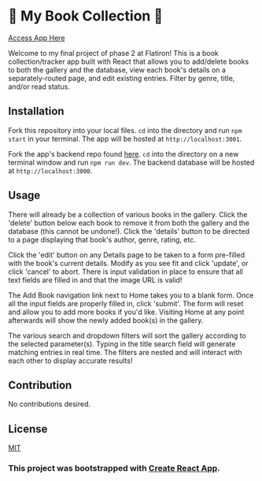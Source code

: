 
# 📖 My Book Collection 📖

[Access App Here](https://mybookcollection-jjiang95.netlify.app/)

Welcome to my final project of phase 2 at Flatiron! This is a book collection/tracker app built with React that allows you to add/delete books to both the gallery and the database, view each book's details on a separately-routed page, and edit existing entries. Filter by genre, title, and/or read status.  

## Installation

Fork this repository into your local files. `cd` into the directory and run `npm start` in your terminal. The app will be hosted at `http://localhost:3001`.

Fork the app's backend repo found [here](https://github.com/jjiang95/phase-2-final-project-backend). `cd` into the directory on a new terminal window and run `npm run dev`. The backend database will be hosted at `http://localhost:3000`.

## Usage

There will already be a collection of various books in the gallery. Click the 'delete' button below each book to remove it from both the gallery and the database (this cannot be undone!). Click the 'details' button to be directed to a page displaying that book's author, genre, rating, etc.

Click the 'edit' button on any Details page to be taken to a form pre-filled with the book's current details. Modify as you see fit and click 'update', or click 'cancel' to abort. There is input validation in place to ensure that all text fields are filled in and that the image URL is valid!

The Add Book navigation link next to Home takes you to a blank form. Once all the input fields are properly filled in, click 'submit'. The form will reset and allow you to add more books if you'd like. Visiting Home at any point afterwards will show the newly added book(s) in the gallery.

The various search and dropdown filters will sort the gallery according to the selected parameter(s). Typing in the title search field will generate matching entries in real time. The filters are nested and will interact with each other to display accurate results!

## Contribution

No contributions desired.

## License

[MIT](https://choosealicense.com/licenses/mit/)

### This project was bootstrapped with [Create React App](https://github.com/facebook/create-react-app).